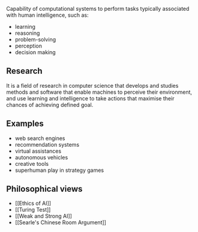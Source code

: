 Capability of computational systems to perform tasks typically associated with human intelligence, such as:
- learning
- reasoning
- problem-solving
- perception
- decision making
## Research
It is a field of research in computer science that develops and studies methods and software that enable machines to perceive their environment, and use learning and intelligence to take actions that maximise their chances of achieving defined goal. 
## Examples
- web search engines
- recommendation systems
- virtual assistances
- autonomous vehicles
- creative tools
- superhuman play in strategy games
## Philosophical views
- [[Ethics of AI]]
- [[Turing Test]]
- [[Weak and Strong AI]]
- [[Searle's Chinese Room Argument]]